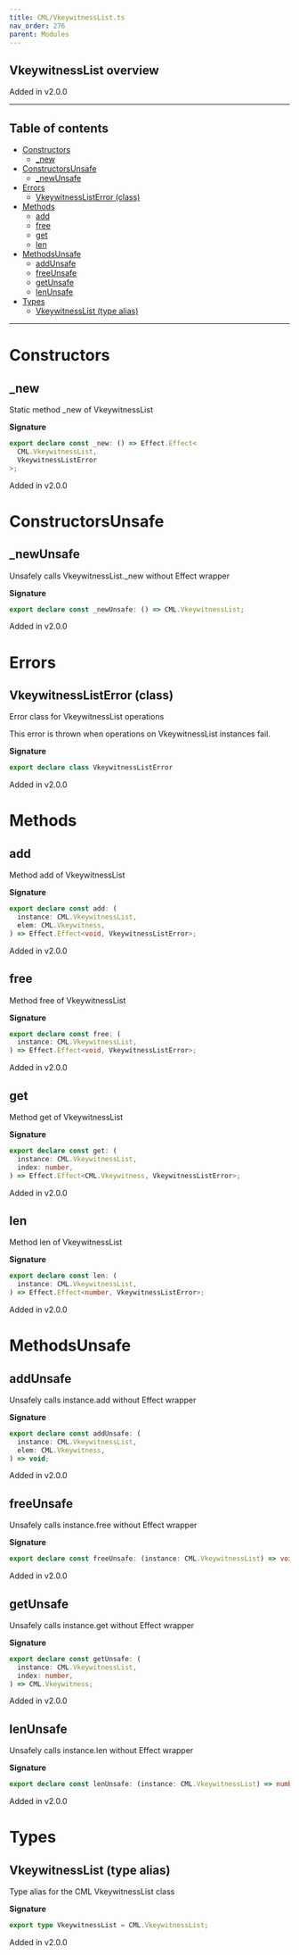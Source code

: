 ```yaml
---
title: CML/VkeywitnessList.ts
nav_order: 276
parent: Modules
---
```


## VkeywitnessList overview

Added in v2.0.0

---

<h2 class="text-delta">Table of contents</h2>

- [Constructors](#constructors)
  - [\_new](#_new)
- [ConstructorsUnsafe](#constructorsunsafe)
  - [\_newUnsafe](#_newunsafe)
- [Errors](#errors)
  - [VkeywitnessListError (class)](#vkeywitnesslisterror-class)
- [Methods](#methods)
  - [add](#add)
  - [free](#free)
  - [get](#get)
  - [len](#len)
- [MethodsUnsafe](#methodsunsafe)
  - [addUnsafe](#addunsafe)
  - [freeUnsafe](#freeunsafe)
  - [getUnsafe](#getunsafe)
  - [lenUnsafe](#lenunsafe)
- [Types](#types)
  - [VkeywitnessList (type alias)](#vkeywitnesslist-type-alias)

---

# Constructors

## \_new

Static method \_new of VkeywitnessList

**Signature**

```ts
export declare const _new: () => Effect.Effect<
  CML.VkeywitnessList,
  VkeywitnessListError
>;
```

Added in v2.0.0

# ConstructorsUnsafe

## \_newUnsafe

Unsafely calls VkeywitnessList.\_new without Effect wrapper

**Signature**

```ts
export declare const _newUnsafe: () => CML.VkeywitnessList;
```

Added in v2.0.0

# Errors

## VkeywitnessListError (class)

Error class for VkeywitnessList operations

This error is thrown when operations on VkeywitnessList instances fail.

**Signature**

```ts
export declare class VkeywitnessListError
```

Added in v2.0.0

# Methods

## add

Method add of VkeywitnessList

**Signature**

```ts
export declare const add: (
  instance: CML.VkeywitnessList,
  elem: CML.Vkeywitness,
) => Effect.Effect<void, VkeywitnessListError>;
```

Added in v2.0.0

## free

Method free of VkeywitnessList

**Signature**

```ts
export declare const free: (
  instance: CML.VkeywitnessList,
) => Effect.Effect<void, VkeywitnessListError>;
```

Added in v2.0.0

## get

Method get of VkeywitnessList

**Signature**

```ts
export declare const get: (
  instance: CML.VkeywitnessList,
  index: number,
) => Effect.Effect<CML.Vkeywitness, VkeywitnessListError>;
```

Added in v2.0.0

## len

Method len of VkeywitnessList

**Signature**

```ts
export declare const len: (
  instance: CML.VkeywitnessList,
) => Effect.Effect<number, VkeywitnessListError>;
```

Added in v2.0.0

# MethodsUnsafe

## addUnsafe

Unsafely calls instance.add without Effect wrapper

**Signature**

```ts
export declare const addUnsafe: (
  instance: CML.VkeywitnessList,
  elem: CML.Vkeywitness,
) => void;
```

Added in v2.0.0

## freeUnsafe

Unsafely calls instance.free without Effect wrapper

**Signature**

```ts
export declare const freeUnsafe: (instance: CML.VkeywitnessList) => void;
```

Added in v2.0.0

## getUnsafe

Unsafely calls instance.get without Effect wrapper

**Signature**

```ts
export declare const getUnsafe: (
  instance: CML.VkeywitnessList,
  index: number,
) => CML.Vkeywitness;
```

Added in v2.0.0

## lenUnsafe

Unsafely calls instance.len without Effect wrapper

**Signature**

```ts
export declare const lenUnsafe: (instance: CML.VkeywitnessList) => number;
```

Added in v2.0.0

# Types

## VkeywitnessList (type alias)

Type alias for the CML VkeywitnessList class

**Signature**

```ts
export type VkeywitnessList = CML.VkeywitnessList;
```

Added in v2.0.0
